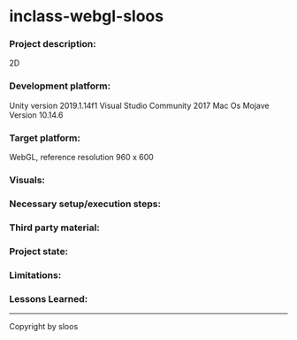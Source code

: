# inclass-webgl-sloos

### Project description: 
2D 

### Development platform: 
Unity version 2019.1.14f1
Visual Studio Community 2017
Mac Os Mojave Version 10.14.6

### Target platform: 
WebGL, reference resolution 960 x 600

### Visuals: 


### Necessary setup/execution steps: 


### Third party material: 


### Project state: 


### Limitations: 


### Lessons Learned: 




---
Copyright by sloos 